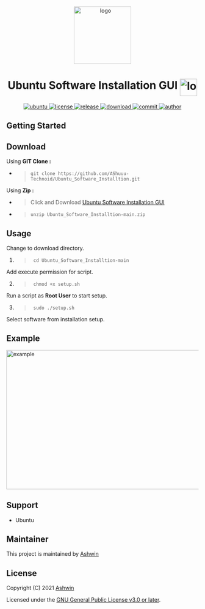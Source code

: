 <!-- PROJECT LOGO -->
<br />
<p align="center">
  <a>
    <img src="https://linuxx.info/wp-content/uploads/2019/04/eac0630b6c4cc9d1b3c1dae9e775f4e9-1.png" alt="logo" width="150" height="150"/>
  </a>
  <h1 align="center">Ubuntu Software Installation GUI <img align="top" src="https://telegra.ph/file/3898bdbce63b2dbd6bde9.gif" alt="logo" width="45" height="45"/></h1>
</p>

<p align="center">
  <a href="https://ubuntu.com"/>
  <img  alt="ubuntu" src="https://img.shields.io/badge/Ubuntu-E95420?style=flat-square&logo=ubuntu&logoColor=white" />
  <a href="https://github.com/AShuuu-Technoid/Ubuntu_Software_Installtion/blob/main/LICENSE">
  <img alt="license" src="https://img.shields.io/github/license/AShuuu-Technoid/Ubuntu_Software_Installtion?style=flat-square" />
  <a href="https://github.com/AShuuu-Technoid/Ubuntu_Software_Installtion/releases">
  <img alt="release" src="https://img.shields.io/github/v/release/AShuuu-Technoid/Ubuntu_Software_Installtion?style=flat-square" />
  <a href="https://github.com/AShuuu-Technoid/Ubuntu_Software_Installtion">
  <img alt="download" src="https://img.shields.io/github/downloads/AShuuu-Technoid/Ubuntu_Software_Installtion/total?style=flat-square"/>
  <a href="https://github.com/AShuuu-Technoid/Ubuntu_Software_Installtion">
  <img alt="commit" src="https://img.shields.io/github/last-commit/AShuuu-Technoid/Ubuntu_Software_Installtion?style=flat-square"/>
  <a href="https://ashuuu.ml">
  <img alt="author" src="https://img.shields.io/badge/author-Ashwin-blue?style=flat-square"/>
  </a>
</p>

## Getting Started

## Download
Using **GIT Clone :**
- >`git clone https://github.com/AShuuu-Technoid/Ubuntu_Software_Installtion.git`

Using **Zip :**
- >Click and Download [Ubuntu Software Installation GUI](https://github.com/AShuuu-Technoid/Ubuntu_Software_Installtion/archive/refs/heads/main.zip)

- >`unzip Ubuntu_Software_Installtion-main.zip`

## Usage

Change to download directory.

1. >` cd Ubuntu_Software_Installtion-main`

Add execute permission for script.

2. >` chmod +x setup.sh`

Run a script as **Root User** to start setup.

3. >` sudo ./setup.sh`

Select software from installation setup.

## Example

<img src="https://telegra.ph/file/5293d917c68d544385768.gif" alt="example" width="855" height="364"/>

## Support
- Ubuntu

## Maintainer
This project is maintained by [Ashwin](https://ashuuu.ml/)

## License

Copyright (C) 2021 [Ashwin](https://ashuuu.ml/)

Licensed under the [GNU General Public License v3.0 or later](LICENSE).
